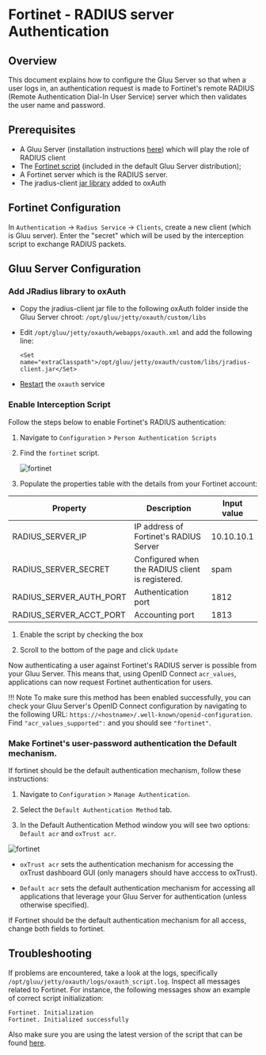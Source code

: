 # Fortinet - RADIUS server Authentication

## Overview 
This document explains how to configure the Gluu Server so that when a user logs in, an authentication request is made to Fortinet's remote RADIUS (Remote Authentication Dial-In User Service) server which then validates the user name and password. 

## Prerequisites 

- A Gluu Server (installation instructions [here](../installation-guide/index.md)) which will play the role of RADIUS client    
- The [Fortinet script](https://github.com/GluuFederation/oxAuth/blob/master/Server/integrations/fortinet/FortinetExternalAuthenticator.py) (included in the default Gluu Server distribution);   
- A Fortinet server which is the RADIUS server.     
- The jradius-client [jar library](https://sourceforge.net/projects/jradius-client/files/) added to oxAuth

    

## Fortinet Configuration

In `Authentication` -> `Radius Service` -> `Clients`, create a new client (which is Gluu server). Enter the "secret" which will be used by the interception script to exchange RADIUS packets.

## Gluu Server Configuration
### Add JRadius library to oxAuth

- Copy the jradius-client jar file to the following oxAuth folder inside the Gluu Server chroot: `/opt/gluu/jetty/oxauth/custom/libs` 

- Edit `/opt/gluu/jetty/oxauth/webapps/oxauth.xml` and add the following line:

    ```
    <Set name="extraClasspath">/opt/gluu/jetty/oxauth/custom/libs/jradius-client.jar</Set>
    ```
    
- [Restart](../operation/services.md#restart) the `oxauth` service     
    


### Enable Interception Script

Follow the steps below to enable Fortinet's RADIUS authentication:

1. Navigate to `Configuration` > `Person Authentication Scripts`   

1. Find the `fortinet` script.

    ![fortinet](../img/admin-guide/multi-factor/fortinet-custom-script.png)

1. Populate the properties table with the details from your Fortinet account:    


|	Property	|	Description		| Input value     |
|-----------------------|-------------------------------|---------------|
|RADIUS_SERVER_IP		|IP address of Fortinet's RADIUS Server		| 10.10.10.1 |
|RADIUS_SERVER_SECRET		|Configured when the RADIUS client is registered. | spam |
|RADIUS_SERVER_AUTH_PORT            |Authentication port | 1812 |
|RADIUS_SERVER_ACCT_PORT            |Accounting port | 1813 |

1. Enable the script by checking the box 

1. Scroll to the bottom of the page and click `Update`

Now authenticating a user against Fortinet's RADIUS server is possible from your Gluu Server. This means that, using OpenID Connect `acr_values`, applications can now request Fortinet authentication for users. 

!!! Note 
    To make sure this method has been enabled successfully, you can check your Gluu Server's OpenID Connect configuration by navigating to the following URL: `https://<hostname>/.well-known/openid-configuration`. Find `"acr_values_supported":` and you should see `"fortinet"`. 

### Make Fortinet's user-password authentication the Default mechanism.
If fortinet should be the default authentication mechanism, follow these instructions: 

1. Navigate to `Configuration` > `Manage Authentication`. 

1. Select the `Default Authentication Method` tab. 

1. In the Default Authentication Method window you will see two options: `Default acr` and `oxTrust acr`. 

![fortinet](../img/admin-guide/multi-factor/fortinet.png)

 - `oxTrust acr` sets the authentication mechanism for accessing the oxTrust dashboard GUI (only managers should have acccess to oxTrust).    

 - `Default acr` sets the default authentication mechanism for accessing all applications that leverage your Gluu Server for authentication (unless otherwise specified).    

If Fortinet should be the default authentication mechanism for all access, change both fields to fortinet.  
 
## Troubleshooting    
If problems are encountered, take a look at the logs, specifically `/opt/gluu/jetty/oxauth/logs/oxauth_script.log`. Inspect all messages related to Fortinet. For instance, the following messages show an example of correct script initialization:

```
Fortinet. Initialization
Fortinet. Initialized successfully
```

Also make sure you are using the latest version of the script that can be found [here](https://github.com/GluuFederation/oxAuth/blob/master/Server/integrations/fortinet/FortinetExternalAuthenticator.py).

